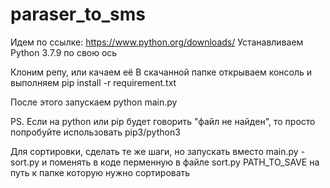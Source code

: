 # paraser_to_sms

Идем по ссылке: https://www.python.org/downloads/
Устанавливаем Python 3.7.9 по свою ось

Клоним репу, или качаем её
В скачанной папке открываем консоль и выполняем pip install -r requirement.txt

После этого запускаем python main.py


PS. Если на python или pip будет говорить "файл не найден", то просто попробуйте использовать pip3/python3

Для сортировки, сделать те же шаги, но запускать вместо main.py - sort.py и поменять в коде перменную в файле sort.py PATH_TO_SAVE на путь к папке которую нужно сортировать
